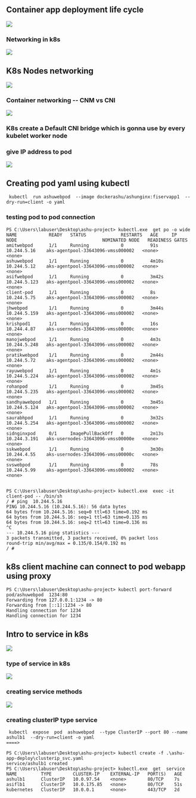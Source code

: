 ## Container app deployment life cycle 

<img src="app1.png">

### Networking in k8s 

<img src="net1.png">

## K8s Nodes networking 

<img src="net2.png">

### Container networking -- CNM vs CNI 

<img src="net3.png">

### K8s create a Default CNI bridge which is gonna use by every kubelet worker node
### give IP address to pod 

<img src="net4.png">

## Creating pod yaml using kubectl 

```
 kubectl  run ashuwebpod  --image dockerashu/ashunginx:fiservapp1  --dry-run=client -o yaml

 ```

 ### testing pod to pod connection 

 ```
 PS C:\Users\labuser\Desktop\ashu-project> kubectl.exe  get po -o wide
NAME            READY   STATUS             RESTARTS   AGE     IP             NODE                                NOMINATED NODE   READINESS GATES
amitwebpod      1/1     Running            0          91s     10.244.5.16    aks-agentpool-33643096-vmss000002   <none>           <none>
ashuwebpod      1/1     Running            0          4m10s   10.244.5.12    aks-agentpool-33643096-vmss000002   <none>           <none>
asifwebpod      1/1     Running            0          3m42s   10.244.5.123   aks-agentpool-33643096-vmss000002   <none>           <none>
client-pod      1/1     Running            0          8s      10.244.5.75    aks-agentpool-33643096-vmss000002   <none>           <none>
jhwebpod        1/1     Running            0          3m44s   10.244.5.159   aks-agentpool-33643096-vmss000002   <none>           <none>
krishpod1       1/1     Running            0          16s     10.244.4.87    aks-usernodes-33643096-vmss00000c   <none>           <none>
manojwebpod     1/1     Running            0          4m3s    10.244.5.248   aks-agentpool-33643096-vmss000002   <none>           <none>
pratikwebpod    1/1     Running            0          2m44s   10.244.5.72    aks-agentpool-33643096-vmss000002   <none>           <none>
rayuwebpod      1/1     Running            0          4m1s    10.244.5.224   aks-agentpool-33643096-vmss000002   <none>           <none>
rohanpod        1/1     Running            0          3m45s   10.244.5.235   aks-agentpool-33643096-vmss000002   <none>           <none>
sandhyawebpod   1/1     Running            0          3m45s   10.244.5.124   aks-agentpool-33643096-vmss000002   <none>           <none>
saurabhpod      1/1     Running            0          3m32s   10.244.5.254   aks-agentpool-33643096-vmss000002   <none>           <none>
sidnginxpod     0/1     ImagePullBackOff   0          2m13s   10.244.3.191   aks-usernodes-33643096-vmss00000e   <none>           <none>
sskwebpod       1/1     Running            0          3m30s   10.244.4.55    aks-usernodes-33643096-vmss00000c   <none>           <none>
svswebpod       1/1     Running            0          78s     10.244.5.99    aks-agentpool-33643096-vmss000002   <none>           <none>


PS C:\Users\labuser\Desktop\ashu-project> kubectl.exe  exec -it  client-pod -- /bin/sh 
/ # ping  10.244.5.16
PING 10.244.5.16 (10.244.5.16): 56 data bytes        
64 bytes from 10.244.5.16: seq=0 ttl=63 time=0.192 ms
64 bytes from 10.244.5.16: seq=1 ttl=63 time=0.135 ms
64 bytes from 10.244.5.16: seq=2 ttl=63 time=0.136 ms
^C
--- 10.244.5.16 ping statistics ---
3 packets transmitted, 3 packets received, 0% packet loss
round-trip min/avg/max = 0.135/0.154/0.192 ms
/ #

```

## k8s client machine can connect to pod webapp using proxy 

```
PS C:\Users\labuser\Desktop\ashu-project> kubectl port-forward  pod/ashuwebpod  1234:80 
Forwarding from 127.0.0.1:1234 -> 80
Forwarding from [::1]:1234 -> 80
Handling connection for 1234
Handling connection for 1234

```


## Intro to service in k8s 

<img src="svc1.png">

### type of service in k8s 


<img src="svc2.png">

### creating service methods 

<img src="svc3.png">


### creating clusterIP type service 

```
 kubectl  expose  pod  ashuwebpod  --type ClusterIP --port 80 --name  ashulb1  --dry-run=client -o yaml
====>

PS C:\Users\labuser\Desktop\ashu-project> kubectl create -f .\ashu-app-deploy\clusterip_svc.yaml
service/ashulb1 created
PS C:\Users\labuser\Desktop\ashu-project> kubectl.exe  get  service 
NAME         TYPE        CLUSTER-IP    EXTERNAL-IP   PORT(S)   AGE
ashulb1      ClusterIP   10.0.97.54    <none>        80/TCP    7s
asiflb1      ClusterIP   10.0.175.85   <none>        80/TCP    51s
kubernetes   ClusterIP   10.0.0.1      <none>        443/TCP   2d
```
